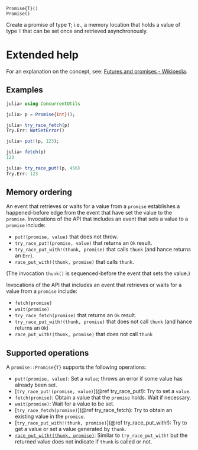    Promise{T}()
    Promise()

Create a promise of type `T`; i.e., a memory location that holds a value of type `T` that
can be set once and retrieved asynchronously.

# Extended help

For an explanation on the concept, see:
[Futures and promises - Wikipedia](https://en.wikipedia.org/wiki/Futures_and_promises).

## Examples

```julia
julia> using ConcurrentUtils

julia> p = Promise{Int}();

julia> try_race_fetch(p)
Try.Err: NotSetError()

julia> put!(p, 123);

julia> fetch(p)
123

julia> try_race_put!(p, 456)
Try.Err: 123
```

## Memory ordering

An event that retrieves or waits for a value from a `promise` establishes a happened-before
edge from the event that have set the value to the `promise`.  Invocations of the API that
includes an event that sets a value to a `promise` include:

* `put!(promise, value)` that does not throw.
* `try_race_put!(promise, value)` that returns an `Ok` result.
* `try_race_put_with!(thunk, promise)` that calls `thunk` (and hance returns an `Err`).
* `race_put_with!(thunk, promise)` that calls `thunk`.

(The invocation `thunk()` is sequenced-before the event that sets the value.)

Invocations of the API that includes an event that retrieves or waits for a value from a
`promise` include:

* `fetch(promise)`
* `wait(promise)`
* `try_race_fetch(promise)` that returns an `Ok` result.
* `try_race_put_with!(thunk, promise)` that does not call `thunk` (and hance returns an
  `Ok`)
* `race_put_with!(thunk, promise)` that does not call `thunk`

## Supported operations

A `promise::Promise{T}` supports the following operations:

* `put!(promise, value)`: Set a `value`; throws an error if some value has already been set.
* [`try_race_put!(promise, value)`](@ref try_race_put!): Try to set a `value`.
* `fetch(promise)`: Obtain a value that the `promise` holds. Wait if necessary.
* `wait(promise)`: Wait for a value to be set.
* [`try_race_fetch(promise)`](@ref try_race_fetch): Try to obtain an existing value in the `promise`.
* [`try_race_put_with!(thunk, promise)`](@ref try_race_put_with!): Try to get a value or set a value
  generated by `thunk`.
* [`race_put_with!(thunk, promise)`](@ref): Similar to `try_race_put_with!` but  the returned value
  does not indicate if `thunk` is called or not.
